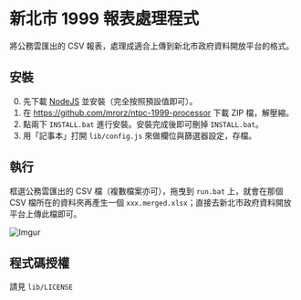 新北市 1999 報表處理程式
====================

將公務雲匯出的 CSV 報表，處理成適合上傳到新北市政府資料開放平台的格式。

安裝
----

0. 先下載 [NodeJS](http://nodejs.org) 並安裝（完全按照預設值即可）。
1. 在 https://github.com/mrorz/ntpc-1999-processor 下載
 ZIP 檔，解壓縮。
2. 點兩下 `INSTALL.bat` 進行安裝。安裝完成後即可刪掉 `INSTALL.bat`。
3. 用「記事本」打開 `lib/config.js` 來做欄位與篩選器設定，存檔。

執行
----
框選公務雲匯出的 CSV 檔（複數檔案亦可），拖曳到 `run.bat` 上，就會在那個 CSV 檔所在的資料夾再產生一個 `xxx.merged.xlsx`；直接去新北市政府資料開放平台上傳此檔即可。

![Imgur](http://i.imgur.com/J0Q9ckK.gif)

程式碼授權
-----
請見 `lib/LICENSE`